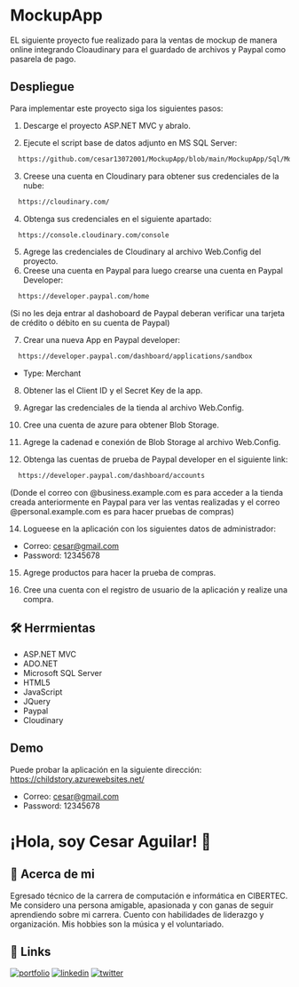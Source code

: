 
# MockupApp

EL siguiente proyecto fue realizado para la ventas de mockup de manera online integrando Cloaudinary para el guardado de archivos y Paypal como pasarela de pago.




## Despliegue

Para implementar este proyecto siga los siguientes pasos:

  1. Descarge el proyecto ASP.NET MVC y abralo.  
  
  2. Ejecute el script base de datos adjunto en MS SQL Server: 
```bash
  https://github.com/cesar13072001/MockupApp/blob/main/MockupApp/Sql/Mockup.sql
```
  3. Creese una cuenta en Cloudinary para obtener sus credenciales de la nube:
```bash
  https://cloudinary.com/
```
  4. Obtenga sus credenciales en el siguiente apartado:
```bash
  https://console.cloudinary.com/console
```
  5. Agrege las credenciales de Cloudinary al archivo Web.Config del proyecto.
  6. Creese una cuenta en Paypal para luego crearse una cuenta en Paypal Developer:
```bash
  https://developer.paypal.com/home
```
  (Si no les deja entrar al dashoboard de Paypal deberan verificar una tarjeta de 
  crédito o débito en su cuenta de Paypal)



  7. Crear una nueva App en Paypal developer:

```bash
  https://developer.paypal.com/dashboard/applications/sandbox
```
  - Type: Merchant

  8. Obtener las el Client ID y el Secret Key de la app.

  9. Agregar las credenciales de la tienda al archivo Web.Config.

  10. Cree una cuenta de azure para obtener  Blob Storage.

  11. Agrege la cadenad e conexión de Blob Storage al archivo Web.Config.

  13. Obtenga las cuentas de prueba de Paypal developer en el siguiente link:

```bash
  https://developer.paypal.com/dashboard/accounts
```

  (Donde el correo con @business.example.com es para acceder a la tienda creada 
  anteriormente en Paypal para ver las ventas realizadas y el correo 
  @personal.example.com es para hacer pruebas de compras)


  14. Logueese en la aplicación con los siguientes datos de administrador:

 - Correo: cesar@gmail.com
 - Password: 12345678

  15. Agrege productos para hacer la prueba de compras.

  16. Cree una cuenta con el registro de usuario de la aplicación y 
  realize una compra.

## 🛠 Herrmientas
- ASP.NET MVC
- ADO.NET
- Microsoft SQL Server
- HTML5
- JavaScript
- JQuery
- Paypal
- Cloudinary



## Demo
Puede probar la aplicación en la siguiente dirección:
https://childstory.azurewebsites.net/
 - Correo: cesar@gmail.com
 - Password: 12345678

# ¡Hola, soy Cesar Aguilar! 👋


## 🚀 Acerca de mi
Egresado técnico de la carrera de computación e informática en CIBERTEC. Me considero una persona amigable, apasionada y con ganas de seguir aprendiendo sobre mi carrera. Cuento con habilidades de liderazgo y organización. Mis hobbies son la música y el voluntariado.




## 🔗 Links
[![portfolio](https://img.shields.io/badge/my_portfolio-000?style=for-the-badge&logo=ko-fi&logoColor=white)](https://cesar13072001.github.io/portafolio/)
[![linkedin](https://img.shields.io/badge/linkedin-0A66C2?style=for-the-badge&logo=linkedin&logoColor=white)](https://www.linkedin.com/in/cesar13072001/)
[![twitter](https://img.shields.io/badge/twitter-1DA1F2?style=for-the-badge&logo=twitter&logoColor=white)](https://twitter.com/cesar13072001)

